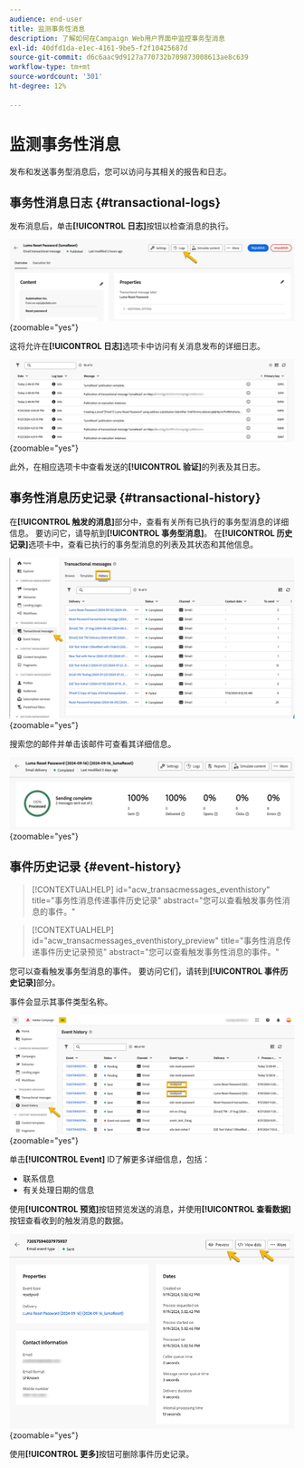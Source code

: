 ```yaml
---
audience: end-user
title: 监测事务性消息
description: 了解如何在Campaign Web用户界面中监控事务型消息
exl-id: 40dfd1da-e1ec-4161-9be5-f2f10425687d
source-git-commit: d6c6aac9d9127a770732b709873008613ae8c639
workflow-type: tm+mt
source-wordcount: '301'
ht-degree: 12%

---
```


# 监测事务性消息

发布和发送事务型消息后，您可以访问与其相关的报告和日志。

## 事务性消息日志 {#transactional-logs}

发布消息后，单击&#x200B;**[!UICONTROL 日志]**&#x200B;按钮以检查消息的执行。

![在事务性消息界面中显示“日志”按钮的屏幕截图。](assets/transactional-logs.png){zoomable="yes"}

这将允许在&#x200B;**[!UICONTROL 日志]**&#x200B;选项卡中访问有关消息发布的详细日志。

![在日志选项卡中显示详细日志列表的屏幕截图。](assets/transactional-logslist.png){zoomable="yes"}

此外，在相应选项卡中查看发送的&#x200B;**[!UICONTROL 验证]**&#x200B;的列表及其日志。

## 事务性消息历史记录 {#transactional-history}

在&#x200B;**[!UICONTROL 触发的消息]**&#x200B;部分中，查看有关所有已执行的事务型消息的详细信息。 要访问它，请导航到&#x200B;**[!UICONTROL 事务型消息]**。 在&#x200B;**[!UICONTROL 历史记录]**&#x200B;选项卡中，查看已执行的事务型消息的列表及其状态和其他信息。

![屏幕截图显示“历史记录”选项卡，其中包含已执行的事务性消息列表。](assets/transactional-history.png){zoomable="yes"}

搜索您的邮件并单击该邮件可查看其详细信息。

![显示选定事务型消息详细报告的屏幕截图。](assets/transactional-reporting.png){zoomable="yes"}

## 事件历史记录 {#event-history}

>[!CONTEXTUALHELP]
>id="acw_transacmessages_eventhistory"
>title="事务性消息传递事件历史记录"
>abstract="您可以查看触发事务性消息的事件。"

>[!CONTEXTUALHELP]
>id="acw_transacmessages_eventhistory_preview"
>title="事务性消息传递事件历史记录预览"
>abstract="您可以查看触发事务性消息的事件。"

您可以查看触发事务型消息的事件。 要访问它们，请转到&#x200B;**[!UICONTROL 事件历史记录]**&#x200B;部分。

事件会显示其事件类型名称。

![显示具有事件类型名称的事件历史记录部分的屏幕截图。](assets/event-history.png){zoomable="yes"}

单击&#x200B;**[!UICONTROL Event]** ID了解更多详细信息，包括：

* 联系信息
* 有关处理日期的信息

使用&#x200B;**[!UICONTROL 预览]**&#x200B;按钮预览发送的消息，并使用&#x200B;**[!UICONTROL 查看数据]**&#x200B;按钮查看收到的触发消息的数据。

![显示详细事件信息的屏幕快照，包括预览和查看数据选项。](assets/event-details.png){zoomable="yes"}

使用&#x200B;**[!UICONTROL 更多]**&#x200B;按钮可删除事件历史记录。